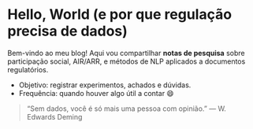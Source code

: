 # Hello, World (e por que regulação precisa de dados)

Bem-vindo ao meu blog! Aqui vou compartilhar **notas de pesquisa** sobre participação social, AIR/ARR, e métodos de NLP aplicados a documentos regulatórios.

- Objetivo: registrar experimentos, achados e dúvidas.
- Frequência: quando houver algo útil a contar 😄

> “Sem dados, você é só mais uma pessoa com opinião.” — W. Edwards Deming
